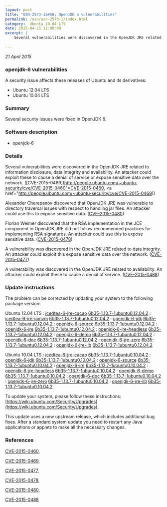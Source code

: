 ```yaml
---
layout: post
title: "USN-2573-1&#58; OpenJDK 6 vulnerabilities"
permalink: /usn/usn-2573-1/index.html
category:  Ubuntu 10.04 LTS
date: 2015-04-21 12:00:00
excerpt: |
    Several vulnerabilities were discovered in the OpenJDK JRE related to information disclosure, data integrity and availability. An attacker could exploit these to cause a denial of service or expose sensitive data over the network. ([CVE-2015-0469](http://people.ubuntu.com/~ubuntu-security/cve/CVE-2015-0460">CVE-2015-0460</a>, <a href="http://people.ubuntu.com/~ubuntu-security/cve/CVE-2015-0469))
    
--- 
```

 
 

*21 April 2015*

### openjdk-6 vulnerabilities

A security issue affects these releases of Ubuntu and its derivatives:

* Ubuntu 12.04 LTS
* Ubuntu 10.04 LTS

### Summary

Several security issues were fixed in OpenJDK 6. 

### Software description

* openjdk-6 

### Details

Several vulnerabilities were discovered in the OpenJDK JRE related to information disclosure, data integrity and availability. An attacker could exploit these to cause a denial of service or expose sensitive data over the network. ([CVE-2015-0469](http://people.ubuntu.com/~ubuntu-security/cve/CVE-2015-0460">CVE-2015-0460</a>, <a href="http://people.ubuntu.com/~ubuntu-security/cve/CVE-2015-0469))

Alexander Cherepanov discovered that OpenJDK JRE was vulnerable to directory traversal issues with respect to handling jar files. An attacker could use this to expose sensitive data. ([CVE-2015-0480](http://people.ubuntu.com/~ubuntu-security/cve/CVE-2015-0480))

Florian Weimer discovered that the RSA implementation in the JCE component in OpenJDK JRE did not follow recommended practices for implementing RSA signatures. An attacker could use this to expose sensitive data. ([CVE-2015-0478](http://people.ubuntu.com/~ubuntu-security/cve/CVE-2015-0478))

A vulnerability was discovered in the OpenJDK JRE related to data integrity. An attacker could exploit this expose sensitive data over the network. ([CVE-2015-0477](http://people.ubuntu.com/~ubuntu-security/cve/CVE-2015-0477))

A vulnerability was discovered in the OpenJDK JRE related to availability. An attacker could exploit these to cause a denial of service. ([CVE-2015-0488](http://people.ubuntu.com/~ubuntu-security/cve/CVE-2015-0488)) 

### Update instructions

The problem can be corrected by updating your system to the following package version:

Ubuntu 12.04 LTS
 : [icedtea-6-jre-cacao](https://launchpad.net/ubuntu/+source/openjdk-6) <span> [6b35-1.13.7-1ubuntu0.12.04.2](https://launchpad.net/ubuntu/+source/openjdk-6/6b35-1.13.7-1ubuntu0.12.04.2) </span> 
 : [icedtea-6-jre-jamvm](https://launchpad.net/ubuntu/+source/openjdk-6) <span> [6b35-1.13.7-1ubuntu0.12.04.2](https://launchpad.net/ubuntu/+source/openjdk-6/6b35-1.13.7-1ubuntu0.12.04.2) </span> 
 : [openjdk-6-jdk](https://launchpad.net/ubuntu/+source/openjdk-6) <span> [6b35-1.13.7-1ubuntu0.12.04.2](https://launchpad.net/ubuntu/+source/openjdk-6/6b35-1.13.7-1ubuntu0.12.04.2) </span> 
 : [openjdk-6-source](https://launchpad.net/ubuntu/+source/openjdk-6) <span> [6b35-1.13.7-1ubuntu0.12.04.2](https://launchpad.net/ubuntu/+source/openjdk-6/6b35-1.13.7-1ubuntu0.12.04.2) </span> 
 : [openjdk-6-jre](https://launchpad.net/ubuntu/+source/openjdk-6) <span> [6b35-1.13.7-1ubuntu0.12.04.2](https://launchpad.net/ubuntu/+source/openjdk-6/6b35-1.13.7-1ubuntu0.12.04.2) </span> 
 : [openjdk-6-jre-headless](https://launchpad.net/ubuntu/+source/openjdk-6) <span> [6b35-1.13.7-1ubuntu0.12.04.2](https://launchpad.net/ubuntu/+source/openjdk-6/6b35-1.13.7-1ubuntu0.12.04.2) </span> 
 : [openjdk-6-demo](https://launchpad.net/ubuntu/+source/openjdk-6) <span> [6b35-1.13.7-1ubuntu0.12.04.2](https://launchpad.net/ubuntu/+source/openjdk-6/6b35-1.13.7-1ubuntu0.12.04.2) </span> 
 : [openjdk-6-doc](https://launchpad.net/ubuntu/+source/openjdk-6) <span> [6b35-1.13.7-1ubuntu0.12.04.2](https://launchpad.net/ubuntu/+source/openjdk-6/6b35-1.13.7-1ubuntu0.12.04.2) </span> 
 : [openjdk-6-jre-zero](https://launchpad.net/ubuntu/+source/openjdk-6) <span> [6b35-1.13.7-1ubuntu0.12.04.2](https://launchpad.net/ubuntu/+source/openjdk-6/6b35-1.13.7-1ubuntu0.12.04.2) </span> 
 : [openjdk-6-jre-lib](https://launchpad.net/ubuntu/+source/openjdk-6) <span> [6b35-1.13.7-1ubuntu0.12.04.2](https://launchpad.net/ubuntu/+source/openjdk-6/6b35-1.13.7-1ubuntu0.12.04.2) </span> 

Ubuntu 10.04 LTS
 : [icedtea-6-jre-cacao](https://launchpad.net/ubuntu/+source/openjdk-6) <span> [6b35-1.13.7-1ubuntu0.10.04.2](https://launchpad.net/ubuntu/+source/openjdk-6/6b35-1.13.7-1ubuntu0.10.04.2) </span> 
 : [openjdk-6-jdk](https://launchpad.net/ubuntu/+source/openjdk-6) <span> [6b35-1.13.7-1ubuntu0.10.04.2](https://launchpad.net/ubuntu/+source/openjdk-6/6b35-1.13.7-1ubuntu0.10.04.2) </span> 
 : [openjdk-6-source](https://launchpad.net/ubuntu/+source/openjdk-6) <span> [6b35-1.13.7-1ubuntu0.10.04.2](https://launchpad.net/ubuntu/+source/openjdk-6/6b35-1.13.7-1ubuntu0.10.04.2) </span> 
 : [openjdk-6-jre](https://launchpad.net/ubuntu/+source/openjdk-6) <span> [6b35-1.13.7-1ubuntu0.10.04.2](https://launchpad.net/ubuntu/+source/openjdk-6/6b35-1.13.7-1ubuntu0.10.04.2) </span> 
 : [openjdk-6-jre-headless](https://launchpad.net/ubuntu/+source/openjdk-6) <span> [6b35-1.13.7-1ubuntu0.10.04.2](https://launchpad.net/ubuntu/+source/openjdk-6/6b35-1.13.7-1ubuntu0.10.04.2) </span> 
 : [openjdk-6-demo](https://launchpad.net/ubuntu/+source/openjdk-6) <span> [6b35-1.13.7-1ubuntu0.10.04.2](https://launchpad.net/ubuntu/+source/openjdk-6/6b35-1.13.7-1ubuntu0.10.04.2) </span> 
 : [openjdk-6-doc](https://launchpad.net/ubuntu/+source/openjdk-6) <span> [6b35-1.13.7-1ubuntu0.10.04.2](https://launchpad.net/ubuntu/+source/openjdk-6/6b35-1.13.7-1ubuntu0.10.04.2) </span> 
 : [openjdk-6-jre-zero](https://launchpad.net/ubuntu/+source/openjdk-6) <span> [6b35-1.13.7-1ubuntu0.10.04.2](https://launchpad.net/ubuntu/+source/openjdk-6/6b35-1.13.7-1ubuntu0.10.04.2) </span> 
 : [openjdk-6-jre-lib](https://launchpad.net/ubuntu/+source/openjdk-6) <span> [6b35-1.13.7-1ubuntu0.10.04.2](https://launchpad.net/ubuntu/+source/openjdk-6/6b35-1.13.7-1ubuntu0.10.04.2) </span> 

To update your system, please follow these instructions: [https://wiki.ubuntu.com/Security/Upgrades](https://wiki.ubuntu.com/Security/Upgrades).

This update uses a new upstream release, which includes additional bug fixes. After a standard system update you need to restart any Java applications or applets to make all the necessary changes. 

### References

 
 [CVE-2015-0460](http://people.ubuntu.com/~ubuntu-security/cve/CVE-2015-0460), 

 [CVE-2015-0469](http://people.ubuntu.com/~ubuntu-security/cve/CVE-2015-0469), 

 [CVE-2015-0477](http://people.ubuntu.com/~ubuntu-security/cve/CVE-2015-0477), 

 [CVE-2015-0478](http://people.ubuntu.com/~ubuntu-security/cve/CVE-2015-0478), 

 [CVE-2015-0480](http://people.ubuntu.com/~ubuntu-security/cve/CVE-2015-0480), 

 [CVE-2015-0488](http://people.ubuntu.com/~ubuntu-security/cve/CVE-2015-0488)
 

